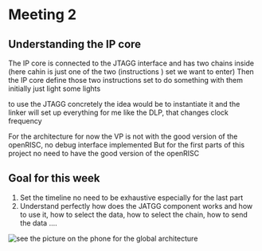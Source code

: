 # Meeting 2

## Understanding the IP core

The IP core is connected to the JTAGG interface and has two chains inside (here cahin is just one of the two (instructions ) set we want to enter)
Then the IP core define those two instructions set to do something with them initially just light some lights 

to use the JTAGG concretely the idea would be to instantiate it and the linker will set up everything for me
like the DLP, that changes clock frequency

For the architecture for now the VP is not with the good version of the openRISC, no debug interface implemented
But for the first parts of this project no need to have the good version of the openRISC

## Goal for this week

1. Set the timeline no need to be exhaustive especially for the last part
2. Understand perfectly how does the JATGG component works and how to use it, how to select the data, how to select the chain, how to send the data ....

![see the picture on the phone for the global architecture](image/IPCORE.png)
